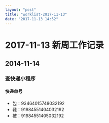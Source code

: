 ```yaml
---
layout: "post"
title: "worklist-2017-11-13"
date: "2017-11-13 14:52"
---
```


# 2017-11-13 新周工作记录

## 2014-11-14

### 查快递小程序

#### 快递单号

- 包：93464015748032192
- 鞋：91984551404032192
- 被：91984551405032192
